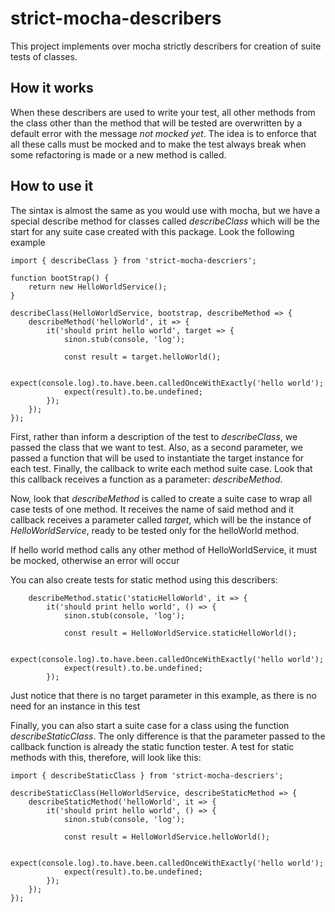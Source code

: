 # strict-mocha-describers

This project implements over mocha strictly describers for creation of suite tests of classes.

## How it works

When these describers are used to write your test, all other methods from the class other than the method that will be tested are overwritten by a default error with the message _not mocked yet_. The idea is to enforce that all these calls must be mocked and to make the test always break when some refactoring is made or a new method is called.

## How to use it

The sintax is almost the same as you would use with mocha, but we have a special describe method for classes called *describeClass* which will be the start for any suite case created with this package. Look the following example

```
import { describeClass } from 'strict-mocha-descriers';

function bootStrap() {
    return new HelloWorldService();
}

describeClass(HelloWorldService, bootstrap, describeMethod => {
    describeMethod('helloWorld', it => {
        it('should print hello world', target => {
            sinon.stub(console, 'log');

            const result = target.helloWorld();

            expect(console.log).to.have.been.calledOnceWithExactly('hello world');
            expect(result).to.be.undefined;
        });
    });
});
```

First, rather than inform a description of the test to *describeClass*, we passed the class that we want to test. Also, as a second parameter, we passed a function that will be used to instantiate the target instance for each test. Finally, the callback to write each method suite case. Look that this callback receives a function as a parameter: *describeMethod*.

Now, look that *describeMethod* is called to create a suite case to wrap all case tests of one method. It receives the name of said method and it callback receives a parameter called *target*, which will be the instance of *HelloWorldService*, ready to be tested only for the helloWorld method.

If hello world method calls any other method of HelloWorldService, it must be mocked, otherwise an error will occur

You can also create tests for static method using this describers:

```
    describeMethod.static('staticHelloWorld', it => {
        it('should print hello world', () => {
            sinon.stub(console, 'log');

            const result = HelloWorldService.staticHelloWorld();

            expect(console.log).to.have.been.calledOnceWithExactly('hello world');
            expect(result).to.be.undefined;
        });
```

Just notice that there is no target parameter in this example, as there is no need for an instance in this test

Finally, you can also start a suite case for a class using the function *describeStaticClass*. The only difference is that the parameter passed to the callback function is already the static function tester. A test for static methods with this, therefore, will look like this:

```
import { describeStaticClass } from 'strict-mocha-descriers';

describeStaticClass(HelloWorldService, describeStaticMethod => {
    describeStaticMethod('helloWorld', it => {
        it('should print hello world', () => {
            sinon.stub(console, 'log');

            const result = HelloWorldService.helloWorld();

            expect(console.log).to.have.been.calledOnceWithExactly('hello world');
            expect(result).to.be.undefined;
        });
    });
});
```
